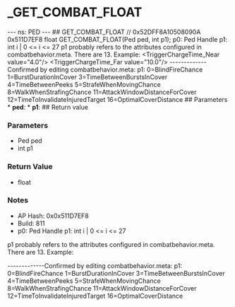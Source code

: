 # _GET_COMBAT_FLOAT

--- ns: PED --- ## GET_COMBAT_FLOAT  // 0x52DFF8A10508090A 0x511D7EF8 float GET_COMBAT_FLOAT(Ped ped, int p1);  p0: Ped Handle p1: int i | 0 <= i <= 27 p1 probably refers to the attributes configured in combatbehavior.meta. There are 13. Example: <BlindFireChance value="0.1"/> <WeaponShootRateModifier value="1.0"/> <TimeBetweenBurstsInCover value="1.25"/> <BurstDurationInCover value="2.0"/> <TimeBetweenPeeks value="10.0"/> <WeaponAccuracy value="0.18"/> <FightProficiency value="0.8"/> <StrafeWhenMovingChance value="1.0"/> <WalkWhenStrafingChance value="0.0"/> <AttackWindowDistanceForCover value="55.0"/> <TimeToInvalidateInjuredTarget value="9.0"/> <TriggerChargeTime_Near value="4.0"/> <TriggerChargeTime_Far value="10.0"/> -------------Confirmed by editing combatbehavior.meta: p1: 0=BlindFireChance 1=BurstDurationInCover 3=TimeBetweenBurstsInCover 4=TimeBetweenPeeks 5=StrafeWhenMovingChance 8=WalkWhenStrafingChance 11=AttackWindowDistanceForCover 12=TimeToInvalidateInjuredTarget 16=OptimalCoverDistance  ## Parameters * **ped**: * **p1**:  ## Return value

### Parameters
* Ped ped
* int p1

### Return Value
* float

### Notes
* AP Hash: 0x0x511D7EF8
* Build: 811
* p0: Ped Handle
p1: int i | 0 <= i <= 27

p1 probably refers to the attributes configured in combatbehavior.meta. There are 13. Example:

<BlindFireChance value="0.1"/>
<WeaponShootRateModifier value="1.0"/>
<TimeBetweenBurstsInCover value="1.25"/>
<BurstDurationInCover value="2.0"/>
<TimeBetweenPeeks value="10.0"/>
<WeaponAccuracy value="0.18"/>
<FightProficiency value="0.8"/>
<StrafeWhenMovingChance value="1.0"/>
<WalkWhenStrafingChance value="0.0"/>
<AttackWindowDistanceForCover value="55.0"/>
<TimeToInvalidateInjuredTarget value="9.0"/>
<TriggerChargeTime_Near value="4.0"/>
<TriggerChargeTime_Far value="10.0"/>

-------------Confirmed by editing combatbehavior.meta:
p1:
0=BlindFireChance
1=BurstDurationInCover
3=TimeBetweenBurstsInCover
4=TimeBetweenPeeks
5=StrafeWhenMovingChance
8=WalkWhenStrafingChance
11=AttackWindowDistanceForCover
12=TimeToInvalidateInjuredTarget
16=OptimalCoverDistance


